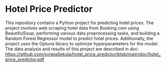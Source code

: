 # Hotel Price Predictor

This repository contains a Python project for predicting hotel prices. 
The project involves web scraping hotel data from Booking.com using BeautifulSoup, performing various data preprocessing tasks, and building a Random Forest Regressor model to predict hotel prices. 
Additionally, the project uses the Optuna library to optimize hyperparameters for the model.
The data analysis and results of this project are described in doc: https://github.com/sylwiaSekula/hotel_price_predictor/blob/main/doc/hotel_price_predictor.pdf

